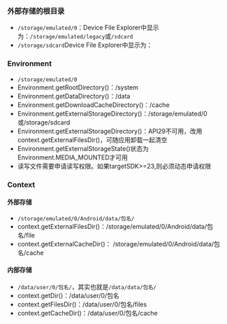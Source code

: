 
### 外部存储的根目录
* `/storage/emulated/0`：Device File Explorer中显示为：`/storage/emulated/legacy`或`/sdcard`
* `/storage/sdcard`Device File Explorer中显示为：

### Environment
* `/storage/emulated/0`
* Environment.getRootDirectory()：/system
* Environment.getDataDirectory()：/data
* Environment.getDownloadCacheDirectory()：/cache
* Environment.getExternalStorageDirectory()：/storage/emulated/0或/storage/sdcard
* Environment.getExternalStorageDirectory()：API29不可用，改用context.getExternalFilesDir()，可随应用卸载一起清空
* Environment.getExternalStorageState()状态为Environment.MEDIA_MOUNTED才可用
* 读写文件需要申请读写权限。如果targetSDK>=23,则必须动态申请权限

### Context
#### 外部存储
* `/storage/emulated/0/Android/data/包名/`
* context.getExternalFilesDir()：/storage/emulated/0/Android/data/包名/file
* context.getExternalCacheDir()： /storage/emulated/0/Android/data/包名/cache

#### 内部存储
* `/data/user/0/包名/`，其实也就是`/data/data/包名/`
* context.getDir()：/data/user/0/包名
* context.getFilesDir()：/data/user/0/包名/files
* context.getCacheDir()：/data/user/0/包名/cache